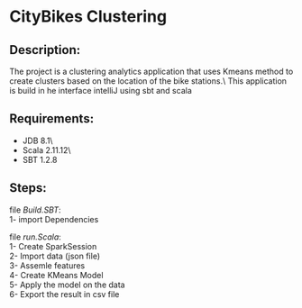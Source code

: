 # CityBikes Clustering
 

## Description:
The project is a clustering analytics application that uses Kmeans method to create clusters based on the location of the bike stations.\ 
This application is build in he interface intelliJ using sbt and scala


## Requirements:
- JDB 8.1\
- Scala 2.11.12\
- SBT 1.2.8

## Steps:
  file *Build.SBT*: \
1- import Dependencies

  file *run.Scala*:\
1- Create SparkSession\
2- Import data (json file)\
3- Assemle features\
4- Create KMeans Model\
5- Apply the model on the data\
6- Export the result in csv file
